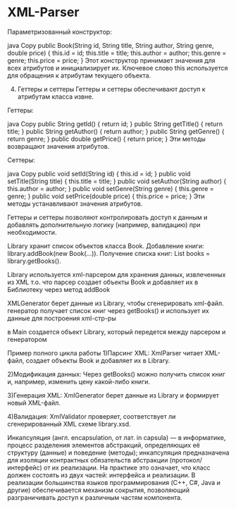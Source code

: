 # XML-Parser

Параметризованный конструктор:

java
Copy
public Book(String id, String title, String author, String genre, double price) {
    this.id = id;
    this.title = title;
    this.author = author;
    this.genre = genre;
    this.price = price;
}
Этот конструктор принимает значения для всех атрибутов и инициализирует их. Ключевое слово this используется для обращения к атрибутам текущего объекта.




4. Геттеры и сеттеры
Геттеры и сеттеры обеспечивают доступ к атрибутам класса извне.

Геттеры:

java
Copy
public String getId() { return id; }
public String getTitle() { return title; }
public String getAuthor() { return author; }
public String getGenre() { return genre; }
public double getPrice() { return price; }
Эти методы возвращают значения атрибутов.

Сеттеры:

java
Copy
public void setId(String id) { this.id = id; }
public void setTitle(String title) { this.title = title; }
public void setAuthor(String author) { this.author = author; }
public void setGenre(String genre) { this.genre = genre; }
public void setPrice(double price) { this.price = price; }
Эти методы устанавливают значения атрибутов.

Геттеры и сеттеры позволяют контролировать доступ к данным и добавлять дополнительную логику (например, валидацию) при необходимости.






Library хранит список объектов класса Book. Добавление книги: library.addBook(new Book(...)). Получение списка книг: List<Book> books = library.getBooks().

Library используется xml-парсером для хранения данных, извлеченных из XML т.о. что парсер создает объекты Book и добавляет их в Библиотеку через метод addBook

XMLGenerator берет данные из Library, чтобы сгенерировать xml-файл. генератор получает список книг через getBooks() и использует их данные для построения xml-стр-ры

в Main создается объект Library, который передется между парсером и генератором






Пример полного цикла работы 
1)Парсинг XML:
XmlParser читает XML-файл, создает объекты Book и добавляет их в Library.

2)Модификация данных:
Через getBooks() можно получить список книг и, например, изменить цену какой-либо книги.

3)Генерация XML:
XmlGenerator берет данные из Library и формирует новый XML-файл.

4)Валидация:
XmlValidator проверяет, соответствует ли сгенерированный XML схеме library.xsd.

Инкапсуляция (англ. encapsulation, от лат. in capsula) — в информатике, процесс разделения элементов абстракций, определяющих её структуру (данные) и поведение (методы); инкапсуляция предназначена для изоляции контрактных обязательств абстракции (протокол/интерфейс) от их реализации. На практике это означает, что класс должен состоять из двух частей: интерфейса и реализации. В реализации большинства языков программирования (C++, C#, Java и другие) обеспечивается механизм сокрытия, позволяющий разграничивать доступ к различным частям компонента.
